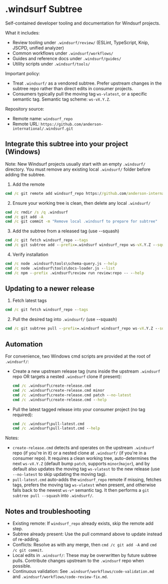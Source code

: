 # .windsurf Subtree

Self-contained developer tooling and documentation for Windsurf projects.

What it includes:
- Review tooling under `.windsurf/review/` (ESLint, TypeScript, Knip, JSCPD, unified analyzer)
- Common workflows under `.windsurf/workflows/`
- Guides and reference docs under `.windsurf/guides/`
- Utility scripts under `.windsurf/tools/`

Important policy:
- Treat `.windsurf/` as a vendored subtree. Prefer upstream changes in the subtree repo rather than direct edits in consumer projects.
- Consumers typically pull the moving tag `ws-vlatest`, or a specific semantic tag. Semantic tag scheme: `ws-vX.Y.Z`.

Repository source:
- Remote name: `windsurf_repo`
- Remote URL: `https://github.com/anderson-international/.windsurf.git`

## Integrate this subtree into your project (Windows)

Note: New Windsurf projects usually start with an empty `.windsurf/` directory. You must remove any existing local `.windsurf/` folder before adding the subtree.

1) Add the remote
```cmd
cmd /c git remote add windsurf_repo https://github.com/anderson-international/.windsurf.git
```

2) Ensure your working tree is clean, then delete any local `.windsurf/`
```cmd
cmd /c rmdir /s /q .windsurf
cmd /c git add -A
cmd /c git commit -m "Remove local .windsurf to prepare for subtree"
```

3) Add the subtree from a released tag (use --squash)
```cmd
cmd /c git fetch windsurf_repo --tags
cmd /c git subtree add --prefix=.windsurf windsurf_repo ws-vX.Y.Z --squash
```

4) Verify installation
```cmd
cmd /c node .windsurf\tools\schema-query.js --help
cmd /c node .windsurf\tools\docs-loader.js --list
cmd /c npm --prefix .windsurf\review run review:repo -- --help
```

## Updating to a newer release

1) Fetch latest tags
```cmd
cmd /c git fetch windsurf_repo --tags
```

2) Pull the desired tag into `.windsurf/` (use --squash)
```cmd
cmd /c git subtree pull --prefix=.windsurf windsurf_repo ws-vX.Y.Z --squash
```

## Automation

For convenience, two Windows cmd scripts are provided at the root of `.windsurf/`:

- Create a new upstream release tag (runs inside the upstream `.windsurf` repo OR targets a nested `.windsurf` clone if present):
  ```cmd
  cmd /c .windsurf\create-release.cmd
  cmd /c .windsurf\create-release.cmd minor
  cmd /c .windsurf\create-release.cmd patch --no-latest
  cmd /c .windsurf\create-release.cmd --help
  ```

- Pull the latest tagged release into your consumer project (no tag required):
  ```cmd
  cmd /c .windsurf\pull-latest.cmd
  cmd /c .windsurf\pull-latest.cmd --help
  ```

Notes:
- `create-release.cmd` detects and operates on the upstream `.windsurf` repo (if you're in it) or a nested clone at `.windsurf/` (if you're in a consumer repo). It requires a clean working tree, auto-determines the next `ws-vX.Y.Z` (default bump `patch`, supports `minor`/`major`), and by default also updates the moving tag `ws-vlatest` to the new release (use `--no-latest` to skip updating the moving tag).
- `pull-latest.cmd` auto-adds the `windsurf_repo` remote if missing, fetches tags, prefers the moving tag `ws-vlatest` when present, and otherwise falls back to the newest `ws-v*` semantic tag. It then performs a `git subtree pull --squash` into `.windsurf/`.

## Notes and troubleshooting

- Existing remote: If `windsurf_repo` already exists, skip the remote add step.
- Subtree already present: Use the pull command above to update instead of re-adding.
- Conflicts: Resolve as with any merge, then `cmd /c git add -A` and `cmd /c git commit`.
- Local edits in `.windsurf/`: These may be overwritten by future subtree pulls. Contribute changes upstream to the `.windsurf` repo when possible.
- Continuous validation: See `.windsurf/workflows/code-validation.md` and `.windsurf/workflows/code-review-fix.md`.
